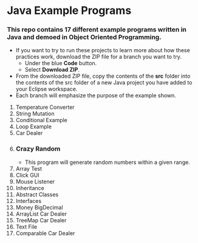 # Java Example Programs

### This repo contains 17 different example programs written in Java and demoed in Object Oriented Programming.

- If you want to try to run these projects to learn more about how these practices work, download the ZIP file for a branch you want to try.
    - Under the blue **Code** button.
    - Select **Download ZIP**.
- From the downloaded ZIP file, copy the contents of the **src** folder into the contents of the src folder of a new Java project you have added to your Eclipse workspace.
- Each branch will emphasize the purpose of the example shown.


1. Temperature Converter
2. String Mutation
4. Conditional Example
5. Loop Example
7. Car Dealer
9. ### Crazy Random
    - This program will generate random numbers within a given range.
11. Array Test
12. Click GUI
13. Mouse Listener
14. Inheritance
15. Abstract Classes
16. Interfaces
17. Money BigDecimal
18. ArrayList Car Dealer
19. TreeMap Car Dealer
20. Text File
21. Comparable Car Dealer
